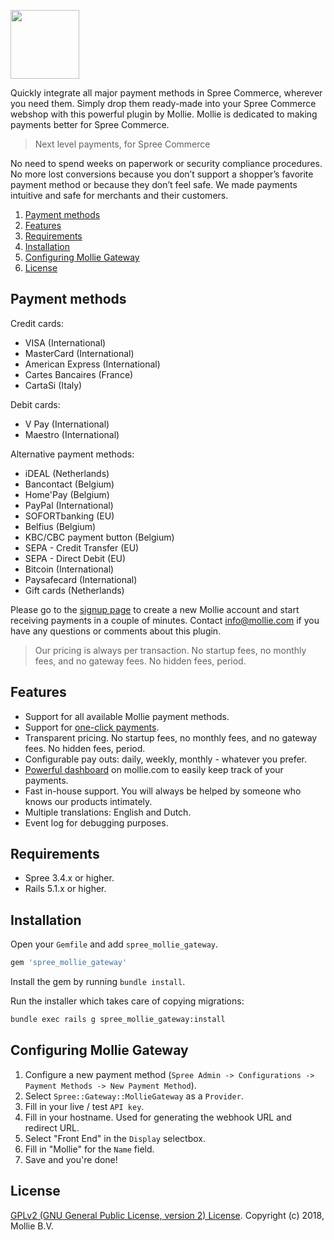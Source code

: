 [<img src="https://www.mollie.com/assets/images/mollie/logo-black.svg" width="110">](https://www.mollie.com/)
  
Quickly integrate all major payment methods in Spree Commerce, wherever you need them. Simply drop them ready-made into your Spree Commerce webshop with this powerful plugin by Mollie. Mollie is dedicated to making payments better for Spree Commerce.

> Next level payments, for Spree Commerce

No need to spend weeks on paperwork or security compliance procedures. No more lost conversions because you don’t support a shopper’s favorite payment method or because they don’t feel safe. We made payments intuitive and safe for merchants and their customers.

1. [Payment methods](#payment-methods)
2. [Features](#features)
3. [Requirements](#requirements)
4. [Installation](#installation)
5. [Configuring Mollie Gateway](#configuring-mollie-gateway)
6. [License](#license)

## Payment methods

Credit cards:

* VISA (International)
* MasterCard (International)
* American Express (International)
* Cartes Bancaires (France)
* CartaSi (Italy)

Debit cards:

* V Pay (International)
* Maestro (International)

Alternative payment methods:

* iDEAL (Netherlands)
* Bancontact (Belgium)
* Home'Pay (Belgium)
* PayPal (International)
* SOFORTbanking (EU)
* Belfius (Belgium)
* KBC/CBC payment button (Belgium)
* SEPA - Credit Transfer (EU)
* SEPA - Direct Debit (EU)
* Bitcoin (International)
* Paysafecard (International)
* Gift cards (Netherlands)

Please go to the [signup page](https://www.mollie.com/signup) to create a new Mollie account and start receiving payments in a couple of minutes. Contact info@mollie.com if you have any questions or comments about this plugin.

> Our pricing is always per transaction. No startup fees, no monthly fees, and no gateway fees. No hidden fees, period.

## Features

* Support for all available Mollie payment methods.
* Support for [one-click payments](https://www.mollie.com/en/features/checkout).
* Transparent pricing. No startup fees, no monthly fees, and no gateway fees. No hidden fees, period.
* Configurable pay outs: daily, weekly, monthly - whatever you prefer.
* [Powerful dashboard](https://www.mollie.com/en/features/dashboard) on mollie.com to easily keep track of your payments.
* Fast in-house support. You will always be helped by someone who knows our products intimately.
* Multiple translations: English and Dutch.
* Event log for debugging purposes.

## Requirements
- Spree 3.4.x or higher.
- Rails 5.1.x or higher.  

## Installation

Open your `Gemfile` and add `spree_mollie_gateway`.

```ruby
gem 'spree_mollie_gateway'
```

Install the gem by running `bundle install`.

Run the installer which takes care of copying migrations:

```bash
bundle exec rails g spree_mollie_gateway:install
```

## Configuring Mollie Gateway

1. Configure a new payment method (`Spree Admin -> Configurations -> Payment Methods -> New Payment Method`).
2. Select `Spree::Gateway::MollieGateway` as a `Provider`.
3. Fill in your live / test `API key`.
4. Fill in your hostname. Used for generating the webhook URL and redirect URL.
5. Select "Front End" in the `Display` selectbox.
6. Fill in "Mollie" for the `Name` field.
7. Save and you're done!

## License
[GPLv2 (GNU General Public License, version 2) License](http://www.gnu.org/licenses/gpl-2.0.html).
Copyright (c) 2018, Mollie B.V.